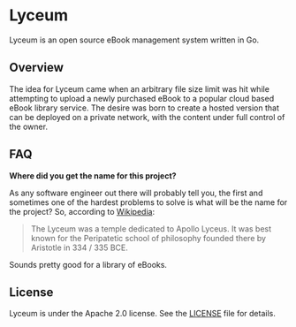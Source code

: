 # Lyceum

Lyceum is an open source eBook management system written in Go.

## Overview

The idea for Lyceum came when an arbitrary file size limit was hit while
attempting to upload a newly purchased eBook to a popular cloud based eBook
library service. The desire was born to create a hosted version that can be
deployed on a private network, with the content under full control of the owner.

## FAQ

__Where did you get the name for this project?__

As any software engineer out there will probably tell you, the first and
sometimes one of the hardest problems to solve is what will be the name for the 
project? So, according to [Wikipedia](https://en.wikipedia.org/wiki/Lyceum_(Classical)):

> The Lyceum was a temple dedicated to Apollo Lyceus. It was best known for the 
> Peripatetic school of philosophy founded there by Aristotle in 334 / 335 BCE.

Sounds pretty good for a library of eBooks.

## License

Lyceum is under the Apache 2.0 license. See the [LICENSE][license_file] file for details.

[license_file]:./LICENSE
